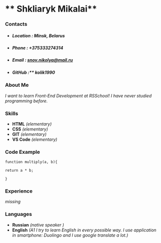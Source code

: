 # ** Shkliaryk Mikalai**
### **Contacts**
* ##### **Location :** Minsk, Belarus
* ##### **Phone :** +375333274314
* ##### **Email :** snov.nikolya@mail.ru
* ##### GitHub :** kolik1990
### **About Me**
*I want to learn Front-End Development at RSSchool! I have never studied programming before.*
### **Skills**
* **HTML** *(elementary)*
* **CSS** *(elementary)*
* **GIT** *(elementary)*
* **VS Code** *(elementary)*
### **Code Example**
```
function multiply(a, b){

return a * b;
  
}
```
### **Experience**
*missing*
### **Languages**
* **Russian** *(native speaker )*
* **English** *(A1 I try to learn English in every possible way. I use application in smartphone: Duolingo and I use google translate a lot.)*

